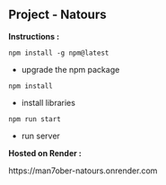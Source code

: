 ## Project - Natours

**Instructions :**

<code>npm install -g npm@latest</code>
- upgrade the npm package

<code>npm install</code>
- install libraries

<code>npm run start</code>
- run server

**Hosted on Render :**

<link>https://man7ober-natours.onrender.com</link>
